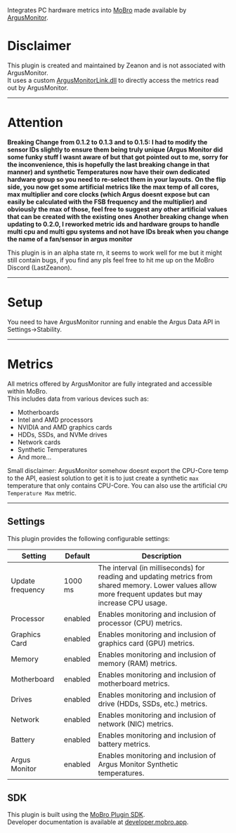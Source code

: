 Integrates PC hardware metrics into [MoBro](https://mobro.app) made available
by [ArgusMonitor](https://www.argusmonitor.com/index.php?language=en).

# Disclaimer

This plugin is created and maintained by Zeanon and is not associated with ArgusMonitor.  
It uses a custom [ArgusMonitorLink.dll](https://github.com/Zeanon/ArgusMonitorLink) to directly access the metrics read out by ArgusMonitor.

---

# Attention

**Breaking Change from 0.1.2 to 0.1.3 and to 0.1.5: I had to modify the sensor IDs slightly to ensure them being truly unique (Argus Monitor did some funky stuff I wasnt aware of but that got pointed out to me, sorry for the inconvenience, this is hopefully the last breaking change in that manner) and synthetic Temperatures now have their own dedicated hardware group so you need to re-select them in your layouts.**
**On the flip side, you now get some artificial metrics like the max temp of all cores, max multiplier and core clocks (which Argus doesnt expose but can easily be calculated with the FSB frequency and the multiplier) and obviously the max of those, feel free to suggest any other artificial values that can be created with the existing ones**
**Another breaking change when updating to 0.2.0, I reworked metric ids and hardware groups to handle multi cpu and multi gpu systems and not have IDs break when you change the name of a fan/sensor in argus monitor**

This plugin is in an alpha state rn, it seems to work well for me but it might still contain bugs, if you find any pls feel free to hit me up on the MoBro Discord (LastZeanon).

---

# Setup

You need to have ArgusMonitor running and enable the Argus Data API in Settings->Stability.

---

# Metrics

All metrics offered by ArgusMonitor are fully integrated and accessible within MoBro.  
This includes data from various devices such as:

- Motherboards
- Intel and AMD processors
- NVIDIA and AMD graphics cards
- HDDs, SSDs, and NVMe drives
- Network cards
- Synthetic Temperatures
- And more...

Small disclaimer: ArgusMonitor somehow doesnt export the CPU-Core temp to the API, easiest solution to get it is to just create a synthetic `max` temperature that only contains CPU-Core.
You can also use the artificial `CPU Temperature Max` metric.

---

## Settings

This plugin provides the following configurable settings:

| Setting          | Default | Description                                                                                                                                              |
|------------------|---------|----------------------------------------------------------------------------------------------------------------------------------------------------------|
| Update frequency | 1000 ms | The interval (in milliseconds) for reading and updating metrics from shared memory. Lower values allow more frequent updates but may increase CPU usage. |
| Processor        | enabled | Enables monitoring and inclusion of processor (CPU) metrics.                                                                                             |
| Graphics Card    | enabled | Enables monitoring and inclusion of graphics card (GPU) metrics.                                                                                         |
| Memory           | enabled | Enables monitoring and inclusion of memory (RAM) metrics.                                                                                                |
| Motherboard      | enabled | Enables monitoring and inclusion of motherboard metrics.                                                                                                 |
| Drives           | enabled | Enables monitoring and inclusion of drive (HDDs, SSDs, etc.) metrics.                                                                                    |
| Network          | enabled | Enables monitoring and inclusion of network (NIC) metrics.                                                                                               |
| Battery          | enabled | Enables monitoring and inclusion of battery metrics.                                                                                                     |
| Argus Monitor    | enabled | Enables monitoring and inclusion of Argus Monitor Synthetic temperatures.                                                                                |

## SDK

This plugin is built using the [MoBro Plugin SDK](https://github.com/ModBros/mobro-plugin-sdk).  
Developer documentation is available at [developer.mobro.app](https://developer.mobro.app).
